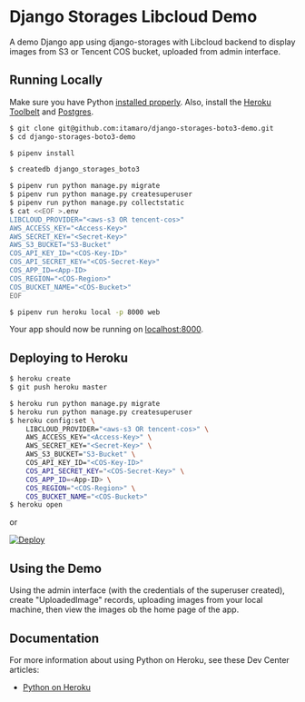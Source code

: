 # Django Storages Libcloud Demo

A demo Django app using django-storages with Libcloud backend to display images from S3 or Tencent COS bucket, uploaded from admin interface.

## Running Locally

Make sure you have Python [installed properly](http://install.python-guide.org).  Also, install the [Heroku Toolbelt](https://toolbelt.heroku.com/) and [Postgres](https://devcenter.heroku.com/articles/heroku-postgresql#local-setup).

```sh
$ git clone git@github.com:itamaro/django-storages-boto3-demo.git
$ cd django-storages-boto3-demo

$ pipenv install

$ createdb django_storages_boto3

$ pipenv run python manage.py migrate
$ pipenv run python manage.py createsuperuser
$ pipenv run python manage.py collectstatic
$ cat <<EOF >.env
LIBCLOUD_PROVIDER="<aws-s3 OR tencent-cos>"
AWS_ACCESS_KEY="<Access-Key>"
AWS_SECRET_KEY="<Secret-Key>"
AWS_S3_BUCKET="S3-Bucket"
COS_API_KEY_ID="<COS-Key-ID>"
COS_API_SECRET_KEY="<COS-Secret-Key>"
COS_APP_ID=<App-ID>
COS_REGION="<COS-Region>"
COS_BUCKET_NAME="<COS-Bucket>"
EOF

$ pipenv run heroku local -p 8000 web
```

Your app should now be running on [localhost:8000](http://localhost:8000/).

## Deploying to Heroku

```sh
$ heroku create
$ git push heroku master

$ heroku run python manage.py migrate
$ heroku run python manage.py createsuperuser
$ heroku config:set \
    LIBCLOUD_PROVIDER="<aws-s3 OR tencent-cos>" \
    AWS_ACCESS_KEY="<Access-Key>" \
    AWS_SECRET_KEY="<Secret-Key>" \
    AWS_S3_BUCKET="S3-Bucket" \
    COS_API_KEY_ID="<COS-Key-ID>"
    COS_API_SECRET_KEY="<COS-Secret-Key>" \
    COS_APP_ID=<App-ID> \
    COS_REGION="<COS-Region>" \
    COS_BUCKET_NAME="<COS-Bucket>"
$ heroku open
```
or

[![Deploy](https://www.herokucdn.com/deploy/button.png)](https://heroku.com/deploy)

## Using the Demo

Using the admin interface (with the credentials of the superuser created), create "UploadedImage" records, uploading images from your local machine, then view the images ob the home page of the app.

## Documentation

For more information about using Python on Heroku, see these Dev Center articles:

- [Python on Heroku](https://devcenter.heroku.com/categories/python)
